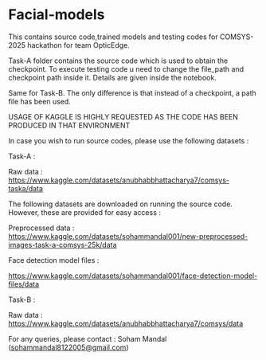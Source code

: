 # Facial-models
This contains source code,trained models and testing codes for COMSYS-2025 hackathon for team OpticEdge.


Task-A folder contains the source code which is used to obtain the checkpoint. 
To execute testing code u need to change the file_path and checkpoint path inside it. Details are given inside the notebook. 

Same for Task-B. The only difference is that instead of a checkpoint, a path file has been used. 

USAGE OF KAGGLE IS HIGHLY REQUESTED AS THE CODE HAS BEEN PRODUCED IN THAT ENVIRONMENT

In case you wish to run source codes, please use the following datasets : 

Task-A : 

Raw data : https://www.kaggle.com/datasets/anubhabbhattacharya7/comsys-taska/data

The following datasets are downloaded on running the source code. However, these are provided for easy access : 

Preprocessed data : https://www.kaggle.com/datasets/sohammandal001/new-preprocessed-images-task-a-comsys-25k/data

Face detection model files : 

https://www.kaggle.com/datasets/sohammandal001/face-detection-model-files/data

Task-B : 

Raw data : https://www.kaggle.com/datasets/anubhabbhattacharya7/comsys/data

For any queries, please contact : 
Soham Mandal (sohammandal8122005@gmail.com)

